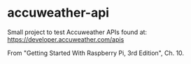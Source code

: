 # accuweather-api

Small project to test Accuweather APIs found at:  https://developer.accuweather.com/apis

From "Getting Started With Raspberry Pi, 3rd Edition", Ch. 10.
